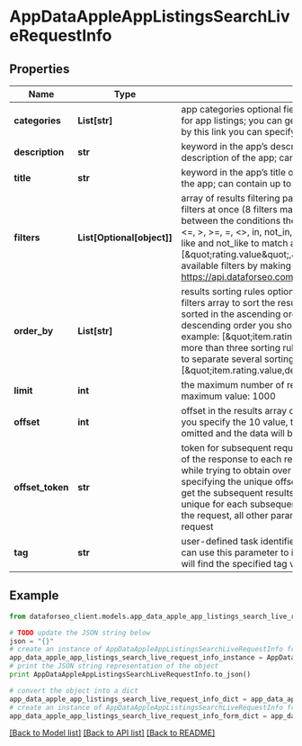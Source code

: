 # AppDataAppleAppListingsSearchLiveRequestInfo


## Properties

Name | Type | Description | Notes
------------ | ------------- | ------------- | -------------
**categories** | **List[str]** | app categories optional field the categories you specify are used to search for app listings; you can get the full list of available app listing categories by this link you can specify up to 10 categories | [optional] 
**description** | **str** | keyword in the app’s description optional field keywords that occur in the description of the app; can contain up to 200 symbols | [optional] 
**title** | **str** | keyword in the app’s title optional field keywords that occur in the title of the app; can contain up to 200 symbols | [optional] 
**filters** | **List[Optional[object]]** | array of results filtering parameters optional field you can add several filters at once (8 filters maximum) you should set a logical operator and, or between the conditions the following operators are supported: regex, &lt;, &lt;&#x3D;, &gt;, &gt;&#x3D;, &#x3D;, &lt;&gt;, in, not_in, like, not_like you can use the % operator with like and not_like to match any string of zero or more characters example: [\&quot;rating.value\&quot;,\&quot;&gt;\&quot;,3] you can receive the list of available filters by making a separate request to https://api.dataforseo.com/v3/app_data/apple/app_listings/available_filters | [optional] 
**order_by** | **List[str]** | results sorting rules optional field you can use the same values as in the filters array to sort the results possible sorting types: asc – results will be sorted in the ascending order desc – results will be sorted in the descending order you should use a comma to set up a sorting parameter example: [\&quot;item.rating.value,desc\&quot;] note that you can set no more than three sorting rules in a single request you should use a comma to separate several sorting rules example: [\&quot;item.rating.value,desc\&quot;,\&quot;item.rating.value,desc\&quot;] | [optional] 
**limit** | **int** | the maximum number of returned apps optional field default value: 100 maximum value: 1000 | [optional] 
**offset** | **int** | offset in the results array of returned apps optional field default value: 0 if you specify the 10 value, the first ten entities in the results array will be omitted and the data will be provided for the successive entities | [optional] 
**offset_token** | **str** | token for subsequent requests optional field provided in the identical filed of the response to each request; use this parameter to avoid timeouts while trying to obtain over 100,000 results in a single request; by specifying the unique offset_token value from the response array, you will get the subsequent results of the initial task; offset_token values are unique for each subsequent task Note: if the offset_token is specified in the request, all other parameters should be identical to the previous request | [optional] 
**tag** | **str** | user-defined task identifier optional field the character limit is 255 you can use this parameter to identify the task and match it with the result you will find the specified tag value in the data object of the response | [optional] 

## Example

```python
from dataforseo_client.models.app_data_apple_app_listings_search_live_request_info import AppDataAppleAppListingsSearchLiveRequestInfo

# TODO update the JSON string below
json = "{}"
# create an instance of AppDataAppleAppListingsSearchLiveRequestInfo from a JSON string
app_data_apple_app_listings_search_live_request_info_instance = AppDataAppleAppListingsSearchLiveRequestInfo.from_json(json)
# print the JSON string representation of the object
print AppDataAppleAppListingsSearchLiveRequestInfo.to_json()

# convert the object into a dict
app_data_apple_app_listings_search_live_request_info_dict = app_data_apple_app_listings_search_live_request_info_instance.to_dict()
# create an instance of AppDataAppleAppListingsSearchLiveRequestInfo from a dict
app_data_apple_app_listings_search_live_request_info_form_dict = app_data_apple_app_listings_search_live_request_info.from_dict(app_data_apple_app_listings_search_live_request_info_dict)
```
[[Back to Model list]](../README.md#documentation-for-models) [[Back to API list]](../README.md#documentation-for-api-endpoints) [[Back to README]](../README.md)


